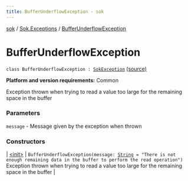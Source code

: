 ```yaml
---
title: BufferUnderflowException - sok
---
```


[sok](../../index.html) / [Sok.Exceptions](../index.html) / [BufferUnderflowException](./index.html)

# BufferUnderflowException

`class BufferUnderflowException : `[`SokException`](../-sok-exception/index.html) [(source)](https://github.com/SeekDaSky/Sok/tree/master/common/sok-common/src/Sok/Exceptions/Exceptions.kt#L94)

**Platform and version requirements:** Common

Exception thrown when trying to read a value too large for the remaining space in the buffer

### Parameters

`message` - Message given by the exception when thrown

### Constructors

| [&lt;init&gt;](-init-.html) | `BufferUnderflowException(message: `[`String`](https://kotlinlang.org/api/latest/jvm/stdlib/kotlin/-string/index.html)` = "There is not enough remaining data in the buffer to perform the read operation")`<br>Exception thrown when trying to read a value too large for the remaining space in the buffer |

